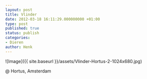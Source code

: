 ```yaml
---
layout: post
title: Vlinder
date: 2012-03-18 16:11:29.000000000 +01:00
type: post
published: true
status: publish
categories:
- Dieren
author: Henk
---
```

![Image]({{ site.baseurl }}/assets/Vlinder-Hortus-2-1024x680.jpg)


@ Hortus, Amsterdam
